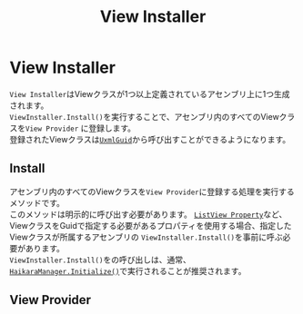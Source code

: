 ﻿---
title: View Installer
---

# View Installer

`View Installer`はViewクラスが1つ以上定義されているアセンブリ上に1つ生成されます。  
`ViewInstaller.Install()`を実行することで、アセンブリ内のすべてのViewクラスを`View Provider`
に登録します。  
登録されたViewクラスは[`UxmlGuid`](view-source-generation.md#UxmlGuid)から呼び出すことができるようになります。

## Install

アセンブリ内のすべてのViewクラスを`View Provider`に登録する処理を実行するメソッドです。  
このメソッドは明示的に呼び出す必要があります。
[`ListView Property`](../../bindable-properties/list-vew-property)など、ViewクラスをGuidで指定する必要があるプロパティを使用する場合、指定したViewクラスが所属するアセンブリの
`ViewInstaller.Install()`を事前に呼ぶ必要があります。  
`ViewInstaller.Install()`をの呼び出しは、通常、[`HaikaraManager.Initialize()`](../haikara-manager)で実行されることが推奨されます。

## View Provider